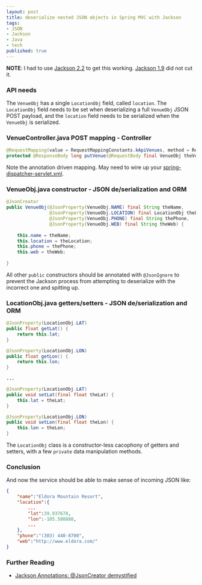 ```yaml
---
layout: post
title: deserialize nested JSON objects in Spring MVC with Jackson
tags:
- JSON
- Jackson
- Java
- tech
published: true
---
```

**NOTE**: I had to use [Jackson 2.2](http://repo1.maven.org/maven2/com/fasterxml/jackson/core/) to get this working.
[Jackson 1.9](http://repository.codehaus.org/org/codehaus/jackson/) did not cut it.


### API needs

The `VenueObj` has a single `LocationObj` field, called `location`.
The `LocationObj` field needs to be set when deserializing a full `VenueObj` JSON POST payload, and the `location` field
needs to be serialized when the `VenueObj` is serialized.


### VenueController.java POST mapping - Controller

```java
@RequestMapping(value = RequestMappingConstants.kApiVenues, method = RequestMethod.POST)
protected @ResponseBody long putVenue(@RequestBody final VenueObj theVenueObj, final Principal thePrincipal, final HttpServletResponse response);
```

Note the annotation driven mapping. May need to wire up your
[spring-dispatcher-servlet.xml](https://github.com/Vraid-Systems/spring-security-gwt-template/blob/master/WEB-INF/spring-dispatcher-servlet.xml).


### VenueObj.java constructor - JSON de/serialization and ORM

```java
@JsonCreator
public VenueObj(@JsonProperty(VenueObj.NAME) final String theName,
                @JsonProperty(VenueObj.LOCATION) final LocationObj theLocation,
                @JsonProperty(VenueObj.PHONE) final String thePhone,
                @JsonProperty(VenueObj.WEB) final String theWeb) {
    
    this.name = theName;
    this.location = theLocation;
    this.phone = thePhone;
    this.web = theWeb;
    
}
```

All other `public` constructors should be annotated with
`@JsonIgnore` to prevent the Jackson process from attempting to
deserialize with the incorrect one and spitting up.


### LocationObj.java getters/setters - JSON de/serialization and ORM

```java
@JsonProperty(LocationObj.LAT)
public float getLat() {
    return this.lat;
}

@JsonProperty(LocationObj.LON)
public float getLon() {
    return this.lon;
}

...

@JsonProperty(LocationObj.LAT)
public void setLat(final float theLat) {
    this.lat = theLat;
}

@JsonProperty(LocationObj.LON)
public void setLon(final float theLon) {
    this.lon = theLon;
}
```

The `LocationObj` class is a constructor-less cacophony of getters
and setters, with a few `private` data manipulation methods.


### Conclusion

And now the service should be able to make sense of incoming JSON like:

```json
{
    "name":"Eldora Mountain Resort",
    "location":{
        ...
        "lat":39.937678,
        "lon":-105.580888,
        ...
    },
    "phone":"(303) 440-8700",
    "web":"http://www.eldora.com/"
}
```

### Further Reading

- [Jackson Annotations: @JsonCreator demystified](http://www.cowtowncoder.com/blog/archives/2011/07/entry_457.html)
